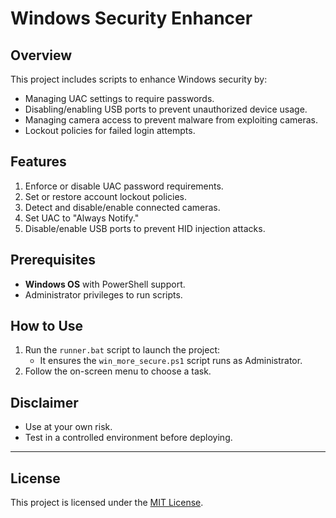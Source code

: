 
# Windows Security Enhancer

## Overview
This project includes scripts to enhance Windows security by:
- Managing UAC settings to require passwords.
- Disabling/enabling USB ports to prevent unauthorized device usage.
- Managing camera access to prevent malware from exploiting cameras.
- Lockout policies for failed login attempts.

## Features
1. Enforce or disable UAC password requirements.
2. Set or restore account lockout policies.
3. Detect and disable/enable connected cameras.
4. Set UAC to "Always Notify."
5. Disable/enable USB ports to prevent HID injection attacks.

## Prerequisites
- **Windows OS** with PowerShell support.
- Administrator privileges to run scripts.

## How to Use
1. Run the `runner.bat` script to launch the project:
   - It ensures the `win_more_secure.ps1` script runs as Administrator.
2. Follow the on-screen menu to choose a task.

## Disclaimer
- Use at your own risk.
- Test in a controlled environment before deploying.

---

## License
This project is licensed under the [MIT License](LICENSE).
